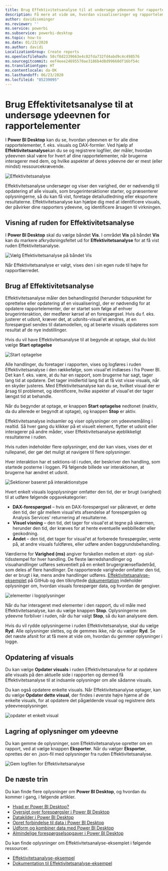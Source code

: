 ```yaml
---
title: Brug Effektivitetsanalyse til at undersøge ydeevnen for rapportelementer i Power BI Desktop
description: Få mere at vide om, hvordan visualiseringer og rapportelementer fungerer med hensyn til ressourceforbrug og reaktionsevne
author: davidiseminger
ms.reviewer: ''
ms.service: powerbi
ms.subservice: powerbi-desktop
ms.topic: how-to
ms.date: 01/23/2020
ms.author: davidi
LocalizationGroup: Create reports
ms.openlocfilehash: 58cf8d2339663e4c02fda732fd4abd9c4c498576
ms.sourcegitcommit: eef4eee24695570ae3186b4d8d99660df16bf54c
ms.translationtype: HT
ms.contentlocale: da-DK
ms.lasthandoff: 06/23/2020
ms.locfileid: "85239095"
---
```

# <a name="use-performance-analyzer-to-examine-report-element-performance"></a>Brug Effektivitetsanalyse til at undersøge ydeevnen for rapportelementer

I **Power BI Desktop** kan du se, hvordan ydeevnen er for alle dine rapportelementer, f. eks. visuals og DAX-formler. Ved hjælp af **Effektivitetsanalyse**kan du se og registrere logfiler, der måler, hvordan ydeevnen skal være for hvert af dine rapportelementer, når brugerne interagerer med dem, og hvilke aspekter af deres ydeevne der er mest (eller mindst) ressourcekrævende.

![Effektivitetsanalyse](media/desktop-performance-analyzer/performance-analyzer-01.png)

Effektivitetsanalyse undersøger og viser den varighed, der er nødvendig til opdatering af alle visuals, som brugerinteraktioner starter, og præsenterer oplysningerne, så du kan få vist, foretage detailudledning eller eksportere resultaterne. Effektivitetsanalyse kan hjælpe dig med at identificere visuals, der påvirker dine rapporters ydeevne, og identificere årsagen til virkningen.

## <a name="displaying-the-performance-analyzer-pane"></a>Visning af ruden for Effektivitetsanalyse

I **Power BI Desktop** skal du vælge båndet **Vis**. I området **Vis** på båndet **Vis** kan du markere afkrydsningsfeltet ud for **Effektivitetsanalyse** for at få vist ruden Effektivitetsanalyse.

![Vælg Effektivitetsanalyse på båndet Vis](media/desktop-performance-analyzer/performance-analyzer-02.png)

Når Effektivitetsanalyse er valgt, vises den i sin egen rude til højre for rapportlærredet.

## <a name="using-performance-analyzer"></a>Brug af Effektivitetsanalyse

Effektivitetsanalyse måler den behandlingstid (herunder tidspunktet for oprettelse eller opdatering af en visualisering), der er nødvendig for at opdatere rapportelementer, der er startet som følge af enhver brugerinteraktion, der medfører kørsel af en forespørgsel. Hvis du f. eks. justerer et udsnit, kræver det, at udsnits-visual'et ændres, at en forespørgsel sendes til datamodellen, og at berørte visuals opdateres som resultat af de nye indstillinger. 

Hvis du vil have Effektivitetsanalyse til at begynde at optage, skal du blot vælge **Start optagelse**

![Start optagelse](media/desktop-performance-analyzer/performance-analyzer-03.png)

Alle handlinger, du foretager i rapporten, vises og logføres i ruden Effektivitetsanalyse i den rækkefølge, som visual'et indlæses i fra Power BI. Det kan f. eks. være, at du har en rapport, som brugerne har sagt, tager lang tid at opdatere. Det tager imidlertid lang tid at få vist visse visuals, når en skyder justeres. Med Effektivitetsanalyse kan du se, hvilket visual der er årsag til problemet, og identificere, hvilke aspekter af visual'et der tager længst tid at behandle. 

Når du begynder at optage, er knappen **Start optagelse** nedtonet (inaktiv, da du allerede er begyndt at optage), og knappen **Stop** er aktiv. 

Effektivitetsanalyse indsamler og viser oplysninger om ydeevnemåling i realtid. Så hver gang du klikker på et visuelt element, flytter et udsnit eller interagerer på andre måder, viser Effektivitetsanalyse øjeblikkeligt resultaterne i ruden.

Hvis ruden indeholder flere oplysninger, end der kan vises, vises der et rullepanel, der gør det muligt at navigere til flere oplysninger.

Hver interaktion har et sektions-id i ruden, der beskriver den handling, som startede posterne i loggen. På følgende billede var interaktionen, at brugerne har ændret et udsnit.

![Sektioner baseret på interaktionstype](media/desktop-performance-analyzer/performance-analyzer-04.png)

Hvert enkelt visuals logoplysninger omfatter den tid, der er brugt (varighed) til at udføre følgende opgavekategorier:

* **DAX-forespørgsel** – hvis en DAX-forespørgsel var påkrævet, er dette den tid, der går mellem visual'ets afsendelse af forespørgslen og Analysis Services' returnering af resultaterne.
* **Visuel visning** – den tid, det tager for visual'et at tegne på skærmen, herunder den tid, der kræves for at hente eventuelle webbilleder eller geokodning. 
* **Andet** – den tid, det tager for visual'et at forberede forespørgsler, vente på, at andre visuals fuldføres, eller udføre anden baggrundsbehandling.

Værdierne for **Varighed (ms)** angiver forskellen mellem et *start-* og *slut-* tidsstempel for hver handling. De fleste lærredshandlinger og visuahandlinger udføres sekventielt på en enkelt brugergrænsefladetråd, som deles af flere handlinger. De rapporterede varigheder omfatter den tid, der er brugt i kø, mens andre handlinger udføres. [Effektivitetsanalyse-eksemplet](https://github.com/microsoft/powerbi-desktop-samples/tree/master/Performance%20Analyzer) på GitHub og den tilknyttede [dokumentation](https://github.com/microsoft/powerbi-desktop-samples/blob/master/Performance%20Analyzer/Power%20BI%20Performance%20Analyzer%20Export%20File%20Format.docx) indeholder oplysninger om, hvordan visuals forespørger data, og hvordan de gengiver.


![elementer i logoplysninger](media/desktop-performance-analyzer/performance-analyzer-06.png)

Når du har interageret med elementer i den rapport, du vil måle med Effektivitetsanalyse, kan du vælge knappen **Stop**. Oplysningerne om ydeevne forbliver i ruden, når du har valgt **Stop**, så du kan analysere dem.

Hvis du vil rydde oplysningerne i ruden Effektivitetsanalyse, skal du vælge **Ryd**. Alle oplysninger slettes, og de gemmes ikke, når du vælger **Ryd**. Se det næste afsnit for at få mere at vide om, hvordan du gemmer oplysninger i logge. 

## <a name="refreshing-visuals"></a>Opdatering af visuals

Du kan vælge **Opdater visuals** i ruden Effektivitetsanalyse for at opdatere alle visuals på den aktuelle side i rapporten og dermed få Effektivitetsanalyse til at indsamle oplysninger om alle sådanne visuals.

Du kan også opdatere enkelte visuals. Når Effektivitetsanalyse optager, kan du vælge **Opdater dette visual**, der findes i øverste højre hjørne af de enkelte visuals, for at opdatere det pågældende visual og registrere dets ydeevneoplysninger.

![opdater et enkelt visual](media/desktop-performance-analyzer/performance-analyzer-07.png)

## <a name="saving-performance-information"></a>Lagring af oplysninger om ydeevne

Du kan gemme de oplysninger, som Effektivitetsanalyse opretter om en rapport, ved at vælge knappen **Eksporter**. Når du vælger **Eksporter**, oprettes der en .json-fil med oplysninger fra ruden Effektivitetsanalyse. 

![Gem logfilen for Effektivitetsanalyse](media/desktop-performance-analyzer/performance-analyzer-05.png)


## <a name="next-steps"></a>De næste trin
Du kan finde flere oplysninger om **Power BI Desktop**, og hvordan du kommer i gang, i følgende artikler.

* [Hvad er Power BI Desktop?](../fundamentals/desktop-what-is-desktop.md)
* [Oversigt over forespørgsler i Power BI Desktop](../transform-model/desktop-query-overview.md)
* [Datakilder i Power BI Desktop](../connect-data/desktop-data-sources.md)
* [Opret forbindelse til data i Power BI Desktop](../connect-data/desktop-connect-to-data.md)
* [Udform og kombiner data med Power BI Desktop](../connect-data/desktop-shape-and-combine-data.md)
* [Almindelige forespørgselsopgaver i Power BI Desktop](../transform-model/desktop-common-query-tasks.md)   

Du kan finde oplysninger om Effektivitetsanalyse-eksemplet i følgende ressourcer.

* [Effektivitetsanalyse-eksempel](https://github.com/microsoft/powerbi-desktop-samples/tree/master/Performance%20Analyzer)
* [Dokumentation til Effektivitetsanalyse-eksempel](https://github.com/microsoft/powerbi-desktop-samples/blob/master/Performance%20Analyzer/Power%20BI%20Performance%20Analyzer%20Export%20File%20Format.docx)
